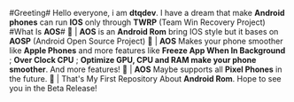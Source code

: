 #Greeting#
Hello everyone, i am **dtqdev**. I have a dream that make **Android phones** can run **IOS** only through **TWRP** (Team Win Recovery Project)
#What Is **AOS**#
🌟 | **AOS** is an **Android Rom** bring IOS style but it bases on **AOSP** (Android Open Source Project)
🚀 | **AOS** Makes your phone smoother like **Apple Phones** and more features like **Freeze App When In Background** ; **Over Clock CPU** ; **Optimize GPU, CPU and RAM make your phone smoother**. And more features!
📱 | **AOS** Maybe supports all **Pixel Phones** in the future.
🔗 | That's My First Repository About **Android Rom**. Hope to see you in the Beta Release!

